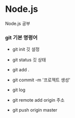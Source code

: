 # Node.js
Node.js 공부


### git 기본 명령어

- git init	  	깃 설정

- git status		깃 상태 

- git add .     

- git commit -m '프로젝트 생성'

- git log

- git remote add origin 주소

- git push origin master 
